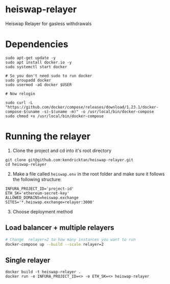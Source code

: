 # heiswap-relayer
Heiswap Relayer for gasless withdrawals

# Dependencies
```
sudo apt-get update -y
sudo apt install docker.io -y
sudo systemctl start docker

# So you don't need sudo to run docker
sudo groupadd docker
sudo usermod -aG docker $USER

# Now relogin

sudo curl -L "https://github.com/docker/compose/releases/download/1.23.1/docker-compose-$(uname -s)-$(uname -m)" -o /usr/local/bin/docker-compose
sudo chmod +x /usr/local/bin/docker-compose
```

# Running the relayer
1. Clone the project and cd into it's root directory
```
git clone git@github.com:kendricktan/heiswap-relayer.git
cd heiswap-relayer
```

2. Make a file called `heiswap.env` in the root folder and make sure it follows the following structure:
```
INFURA_PROJECT_ID='project-id'
ETH_SK='ethereum-secret-key'
ALLOWED_DOMAINS=heiswap.exchange
SITES='*.heiswap.exchange=relayer:3000'
```

3. Choose deployment method

## Load balancer + multiple relayers
```bash
# Change  relayer=2 to how many instances you want to run
docker-compose up --build --scale relayer=2
```

## Single relayer
```
docker build -t heiswap-relayer .
docker run -e INFURA_PROJECT_ID=<> -e ETH_SK=<> heiswap-relayer
```